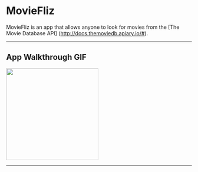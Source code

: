 # MovieFliz


MovieFliz is an app that allows anyone to look for movies from the [The Movie Database API] (http://docs.themoviedb.apiary.io/#).


---

## App Walkthrough GIF

<img src ="http://g.recordit.co/0CV1FAs744.gif" width=250><br>

---
